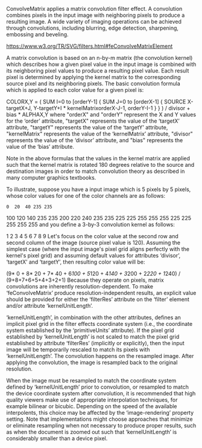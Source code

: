 ConvolveMatrix applies a matrix convolution filter effect. A convolution combines pixels in the input image with neighboring pixels to produce a resulting image. A wide variety of imaging operations can be achieved through convolutions, including blurring, edge detection, sharpening, embossing and beveling.

https://www.w3.org/TR/SVG/filters.html#feConvolveMatrixElement

A matrix convolution is based on an n-by-m matrix (the convolution kernel) which describes how a given pixel value in the input image is combined with its neighboring pixel values to produce a resulting pixel value. Each result pixel is determined by applying the kernel matrix to the corresponding source pixel and its neighboring pixels. The basic convolution formula which is applied to each color value for a given pixel is:

COLORX,Y = ( 
              SUM I=0 to [orderY-1] { 
                SUM J=0 to [orderX-1] { 
                  SOURCE X-targetX+J, Y-targetY+I *  kernelMatrixorderX-J-1,  orderY-I-1 
                } 
              } 
            ) /  divisor +  bias * ALPHAX,Y 
where "orderX" and "orderY" represent the X and Y values for the ‘order’ attribute, "targetX" represents the value of the ‘targetX’ attribute, "targetY" represents the value of the ‘targetY’ attribute, "kernelMatrix" represents the value of the ‘kernelMatrix’ attribute, "divisor" represents the value of the ‘divisor’ attribute, and "bias" represents the value of the ‘bias’ attribute.

Note in the above formulas that the values in the kernel matrix are applied such that the kernel matrix is rotated 180 degrees relative to the source and destination images in order to match convolution theory as described in many computer graphics textbooks.

To illustrate, suppose you have a input image which is 5 pixels by 5 pixels, whose color values for one of the color channels are as follows:

    0  20  40 235 235
  100 120 140 235 235
  200 220 240 235 235
  225 225 255 255 255
  225 225 255 255 255
and you define a 3-by-3 convolution kernel as follows:

  1 2 3
  4 5 6
  7 8 9
Let's focus on the color value at the second row and second column of the image (source pixel value is 120). Assuming the simplest case (where the input image's pixel grid aligns perfectly with the kernel's pixel grid) and assuming default values for attributes ‘divisor’, ‘targetX’ and ‘targetY’, then resulting color value will be:

(9*  0 + 8* 20 + 7* 40 +
6*100 + 5*120 + 4*140 +
3*200 + 2*220 + 1*240) / (9+8+7+6+5+4+3+2+1)
Because they operate on pixels, matrix convolutions are inherently resolution-dependent. To make ‘feConvolveMatrix’ produce resolution-independent results, an explicit value should be provided for either the ‘filterRes’ attribute on the ‘filter’ element and/or attribute ‘kernelUnitLength’.

‘kernelUnitLength’, in combination with the other attributes, defines an implicit pixel grid in the filter effects coordinate system (i.e., the coordinate system established by the ‘primitiveUnits’ attribute). If the pixel grid established by ‘kernelUnitLength’ is not scaled to match the pixel grid established by attribute ‘filterRes’ (implicitly or explicitly), then the input image will be temporarily rescaled to match its pixels with ‘kernelUnitLength’. The convolution happens on the resampled image. After applying the convolution, the image is resampled back to the original resolution.

When the image must be resampled to match the coordinate system defined by ‘kernelUnitLength’ prior to convolution, or resampled to match the device coordinate system after convolution, it is recommended that high quality viewers make use of appropriate interpolation techniques, for example bilinear or bicubic. Depending on the speed of the available interpolents, this choice may be affected by the ‘image-rendering’ property setting. Note that implementations might choose approaches that minimize or eliminate resampling when not necessary to produce proper results, such as when the document is zoomed out such that ‘kernelUnitLength’ is considerably smaller than a device pixel.